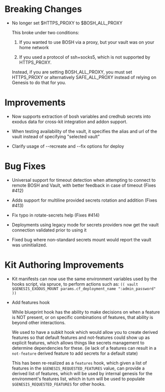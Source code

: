 # Breaking Changes

* No longer set $HTTPS_PROXY to $BOSH_ALL_PROXY

  This broke under two conditions:

  1) If you wanted to use BOSH via a proxy, but your vault was on your
     home network

  2) If you used a protocol of ssh+socks5, which is not supported by
     HTTPS_PROXY.

  Instead, if you are setting BOSH_ALL_PROXY, you must set HTTPS_PROXY or
  alternatively SAFE_ALL_PROXY instead of relying on Genesis to do that
  for you.

# Improvements

* Now supports extraction of bosh variables and credhub secrets into exodus
  data for cross-kit integration and addon support.

* When testing availability of the vault, it specifies the alias and url of
  the vault instead of specifying "selected vault"

* Clarify usage of --recreate and --fix options for deploy

# Bug Fixes

* Universal support for timeout detection when attempting to connect to remote
  BOSH and Vault, with better feedback in case of timeout (Fixes #412)

* Adds support for multiline provided secrets rotation and addition (Fixes #413)

* Fix typo in rotate-secrets help (Fixes #414)

* Deployments using legacy mode for secrets providers now get the vault
  connection validated prior to using it

* Fixed bug where non-standard secrets mount would report the vault was
  uninitialized.

# Kit Authoring Improvements

* Kit manifests can now use the same environment variables used by the hooks
  script, via spruce, to perform actions such as:
  `(( vault $GENESIS_EXODUS_MOUNT params.cf_deployment_name ":admin_password" ))`

* Add features hook

  While blueprint hook has the ability to make decisions on when a feature
  is NOT present, or on specific combinations of features, that ability is
  beyond other interactions.

  We used to have a subkit hook which would allow you to create derived
  features so that default features and not-features could show up as
  explicit features, which allows things like secrets management to
  determine dependencies for these. (ie lack of a features can result in a
  `not-feature` derived feature to add secrets for a default state)

  This has been re-realized as a `features` hook, which given a list of
  features in the `$GENESIS_REQUESTED_FEATURES` value, can provide a
  derived list of features, which will be used by internal genesis for the
  environment's features list, which in turn will be used to populate
  `$GENESIS_REQUESTED_FEATURES` for other hooks.
